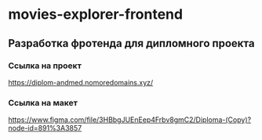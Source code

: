 # movies-explorer-frontend

## Разработка фротенда для дипломного проекта

### Ссылка на проект
https://diplom-andmed.nomoredomains.xyz/

### Ссылка на макет
https://www.figma.com/file/3HBbgJUEnEep4Frbv8gmC2/Diploma-(Copy)?node-id=891%3A3857